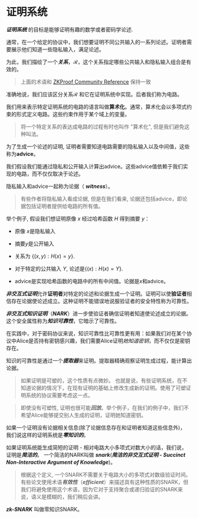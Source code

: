 # 证明系统

***证明系统*** 的目标是能够证明有趣的数学或者密码学论述.

通常，在一个给定的协议中，我们想要证明不同公共输入的一系列论述。证明者需要展示他们知道一些隐私输入，满足论述。

为此，我们描绘了一个***关系***，$\mathcal{R}$，这个关系指定哪些公共输入和隐私输入组合是有效的。


> 上面的术语和 [ZKProof Community Reference](https://docs.zkproof.org/reference#latest-version) 保持一致

准确地说，我们应该区分关系$\mathcal{R}$ 和它在证明系统中实现。后者我们称为电路。

我们用来表示特定证明系统的电路的语言叫做**算术化**。通常，算术化会以多项式约束的形式定义电路。这些约束作用于某个域上的变量。

> 将一个特定关系的表达成电路的过程有时也叫作 "算术化", 但是我们避免这种叫法。


为了生成一个论述的证明, 证明者需要知道电路需要的隐私输入以及中间值，这些称为**advice**。

我们假设我们能通过隐私和公开输入计算出advice。这些advice值依赖于我们实现的电路，而不仅仅取决于论述。

隐私输入和advice一起称为论据（ ***witness***）。

> 有些作者将隐私输入看成论据, 但是在我们看来, 论据还包括advice，即论据包括证明者提供给电路的所有值。 


举个例子, 假设我们想证明原像 $x$ 经过哈希函数 $H$ 得到摘要 $y$：


* 原像 $x$是隐私输入


*  摘要$y$是公开输入


* 关系为 $\{(x, y) : H(x) = y\}$.


* 对于特定的公共输入 $Y$, 论述是$\{(x) : H(x) = Y\}$.


* advice是实现哈希函数的电路中的所有中间值。论据是$x$和advice。

***非交互式证明***允许**证明者**对特定的论述和论据生成一个证明。证明可以使**验证者**相信存在论据使论述成立。这种证明不能错误地说服验证者的安全特性称为可靠性。

***非交互式知识证明***（***NARK***）进一步使验证者确信证明者知道使论述成立的论据。这个安全属性称为***知识可靠性***，它暗示了可靠性。

在实践中，对于密码协议来说，知识可靠性比可靠性更有用：如果我们对在某个协议中Alice是否持有密钥感兴趣，我们需要Alice证明*她知道密钥*，而不仅仅是密钥存在。


知识的可靠性是通过一个***提取器***来证明。提取器精确观察证明生成过程，能计算出论据。

> 如果证明是可塑的，这个性质有点微妙。 也就是说，有些证明系统，在不知道论据的情况下，在现有证明的基础上修改生成新的证明。使用了可塑证明系统的协议需要考虑这一点。

> 即使没有可塑性, 证明也很可能***回放***。举个例子，在我们的例子中，我们不希望Alice能够提交别人生成的证明，证明她知道密钥。

如果一个证明没有论据相关信息(除了论据信息存在和证明者知道这些信息外)， 我们说这样的证明系统是***零知识的***。

如果证明系统能生成简短的证明 - 相对电路大小多项式对数大小的话，我们说，证明是***简洁的***。
一个简洁的NARK叫做 ***snark***(***简洁的非交互式证明 - Succinct Non-Interactive Argument of Knowledge***)。

> 根据这个定义, 一个SNARK不需要关于电路大小的多项式对数级验证时间。有些论文使用术语***有效性***（***efficient***）来描述具有这种性质的SNARK，但我们将避免使用这个术语，因为它对于支持聚合或递归验证的SNARK来说，语义是模糊的，我们稍后会讲。

***zk-SNARK*** 叫做零知识SNARK。

